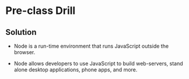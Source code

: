 # Pre-class Drill

## Solution

  * Node is a run-time environment that runs JavaScript outside the browser.

  * Node allows developers to use JavaScript to build web-servers, stand alone desktop applications, phone apps, and more. 